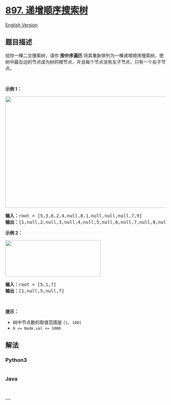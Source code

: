 # [897. 递增顺序搜索树](https://leetcode-cn.com/problems/increasing-order-search-tree)

[English Version](/solution/0800-0899/0897.Increasing%20Order%20Search%20Tree/README_EN.md)

## 题目描述

<!-- 这里写题目描述 -->

<p>给你一棵二叉搜索树，请你 <strong>按中序遍历</strong> 将其重新排列为一棵递增顺序搜索树，使树中最左边的节点成为树的根节点，并且每个节点没有左子节点，只有一个右子节点。</p>

<p> </p>

<p><strong>示例 1：</strong></p>
<img alt="" src="https://assets.leetcode.com/uploads/2020/11/17/ex1.jpg" style="width: 600px; height: 350px;" />
<pre>
<strong>输入：</strong>root = [5,3,6,2,4,null,8,1,null,null,null,7,9]
<strong>输出：</strong>[1,null,2,null,3,null,4,null,5,null,6,null,7,null,8,null,9]
</pre>

<p><strong>示例 2：</strong></p>
<img alt="" src="https://assets.leetcode.com/uploads/2020/11/17/ex2.jpg" style="width: 300px; height: 114px;" />
<pre>
<strong>输入：</strong>root = [5,1,7]
<strong>输出：</strong>[1,null,5,null,7]
</pre>

<p> </p>

<p><strong>提示：</strong></p>

<ul>
	<li>树中节点数的取值范围是 <code>[1, 100]</code></li>
	<li><code>0 <= Node.val <= 1000</code></li>
</ul>


## 解法

<!-- 这里可写通用的实现逻辑 -->

<!-- tabs:start -->

### **Python3**

<!-- 这里可写当前语言的特殊实现逻辑 -->

```python

```

### **Java**

<!-- 这里可写当前语言的特殊实现逻辑 -->

```java

```

### **...**

```

```

<!-- tabs:end -->

